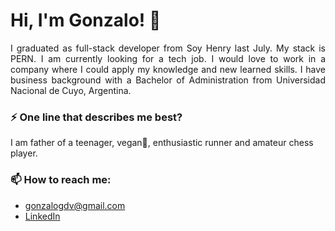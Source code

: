 # Hi, I'm Gonzalo! 👋

<p align="justify">
I graduated as full-stack developer from Soy Henry last July. My stack is PERN. I am currently looking for a tech job. I would love to work in a company where I could apply my knowledge and new learned skills. I have business background with a Bachelor of Administration from Universidad Nacional de Cuyo, Argentina.
</p>  

### ⚡ One line that describes me best? 
I am father of a teenager, vegan🌱, enthusiastic runner and amateur chess player.

### 📫 How to reach me:
- gonzalogdv@gmail.com
- [LinkedIn](https://www.linkedin.com/in/gonzalogdv/)
